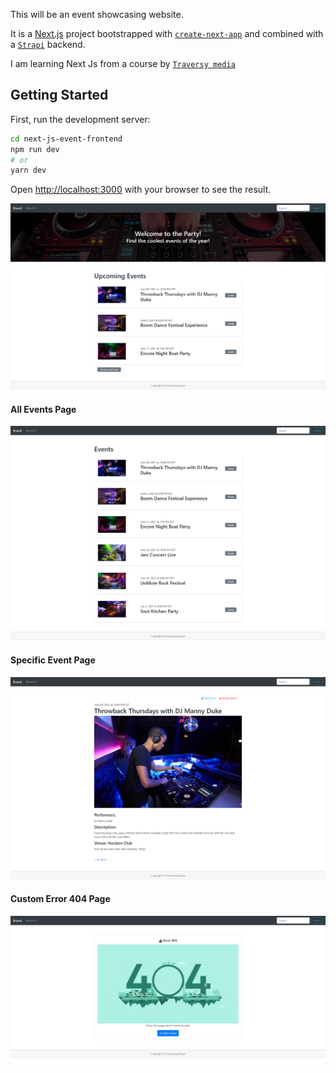 This will be an event showcasing website. 

It is a [Next.js](https://nextjs.org/) project bootstrapped with [`create-next-app`](https://github.com/vercel/next.js/tree/canary/packages/create-next-app) and combined with a [`Strapi`](https://strapi.io/) backend.

I am learning Next Js from a course by [`Traversy media`](https://www.udemy.com/course/nextjs-dev-to-deployment/) 

## Getting Started

First, run the development server:

```bash
cd next-js-event-frontend
npm run dev
# or
yarn dev
```

Open [http://localhost:3000](http://localhost:3000) with your browser to see the result.

![Home Page](./readme_images/landing.png)

#### All Events Page
![All Events](./readme_images/all_events.png)
#### Specific Event Page
![Specific Event](./readme_images/specific_event.png)
#### Custom Error 404 Page
![ERROR 404](./readme_images/error404.png)
